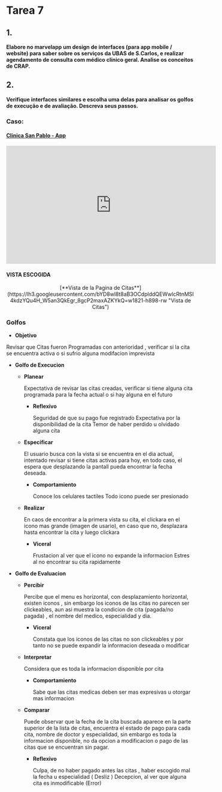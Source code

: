 # Tarea 7


## 1.
**Elabore no marvelapp um design de interfaces (para app mobile / website) para saber sobre os serviços da UBAS de S.Carlos, e realizar agendamento de consulta com médico clínico geral. Analise os conceitos de CRAP.**

## 2. 
**Verifique interfaces similares e escolha uma delas para analisar os  golfos de execução e de avaliação. Descreva seus passos.**

### Caso:


#### [Clinica San Pablo - App](https://play.google.com/store/apps/details?id=pe.com.sanpablo)

<html>
<iframe width="560" height="315" src="https://www.youtube.com/embed/FD2Kl8J7TWA" frameborder="0" allow="autoplay; encrypted-media" allowfullscreen></iframe>
</html>

#### VISTA ESCOGIDA

<center>
[**Vista de la Pagina de Citas**](https://lh3.googleusercontent.com/bYD8wl8t8aB3OCdplddQEWwlcRtnMSI4kdzYQu4H_W5an3QkEgr_8gcP2maxAZKYkQ=w1821-h898-rw "Vista de Citas")
</center>

### Golfos

* **Objetivo**

Revisar que Citas fueron Programadas con anterioridad , verificar si la cita se encuentra activa o si sufrio alguna modifacion imprevista

* **Golfo de Execucion**
    * **Planear**

        Expectativa de revisar las citas creadas, verificar si tiene alguna cita programada para la fecha actual o si hay alguna en el futuro
    	* **Reflexivo**

            Seguridad de que su pago fue registrado
            Expectativa por la disponibilidad de la cita
            Temor de haber perdido u olvidado alguna cita
    * **Especificar**
        
        El usuario busca con la vista si se encuentra en el dia actual, intentado revisar si tiene citas activas para hoy, en todo caso,
        el espera que desplazando la pantall pueda encontrar la fecha deseada.
    	* **Comportamiento**

            Conoce los celulares tactiles
            Todo icono puede ser presionado
    * **Realizar**
        
        En caos de encontrar a la primera vista su cita, el clickara en el icono mas grande (imagen de usario), en caso que no,
        desplazara hasta encontrar la cita y luego clickara
    	* **Viceral**
            
            Frustacion al ver que el icono no expande la informacion
            Estres al no encontrar su cita rapidamente
* **Golfo de Evaluacion**
    * **Percibir**
        
        Percibe que el menu es horizontal, con desplazamiento horizontal, existen iconos , sin embargo los iconos de las citas no parecen ser clickeables,
        aun asi muestra la condicion de cita (pagada/no pagada) , el nombre del medico, especialidad y dia.
    	* **Viceral**
        
            Constata que los iconos de las citas no son clickeables y por tanto no se puede expandir la informacion deseada o modificar
    * **Interpretar**
        
        Considera que es toda la informacion disponible por cita
    	* **Comportamiento**
        
            Sabe que las citas medicas deben ser mas expresivas u otorgar mas informacion
    * **Comparar**
        
        Puede observar que la fecha de la cita buscada aparece en la parte superior de la lista de citas, encuentra el estado de pago para cada cita,
        nombre de doctor y especialidad, sin embargo es toda la informacion disponible, no da opcion a modificacion o pago de las citas que se encuentran sin pagar.
    	* **Reflexivo**
        
            Culpa, de no haber pagado antes las citas , haber escogido mal la fecha u especialidad ( Desliz )
            Decepcion, al ver que alguna cita es inmodificable (Error)



